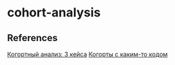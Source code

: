 # cohort-analysis

## References
[Когортный анализ: 3 кейса](https://habr.com/en/company/io/blog/262025/)
[Когорты с каким-то кодом](https://medium.com/@adrianovalexey/раз-и-навсегда-как-автоматизировать-построение-когорт-с-python-и-pandas-74f2c38dd3f7)
